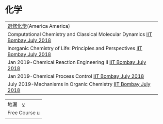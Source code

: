 # 化学

|                                                                                                                                                           |
| --------------------------------------------------------------------------------------------------------------------------------------------------------- |
| [選修化學](https://www.youtube.com/playlist?list=PLQAA3ouOK3\_Uf4iiwvoulhESFSQEKbkmV)(America America)                                                        |
| Computational Chemistry and Classical Molecular Dynamics [IIT Bombay July 2018](https://www.youtube.com/playlist?list=PLOzRYVm0a65fCJJQendwEEcSrC8iwvgBn) |
| Inorganic Chemistry of Life: Principles and Perspectives [IIT Bombay July 2018](https://www.youtube.com/playlist?list=PLOzRYVm0a65dqK1-Xn14oEU4sjOT3ynoW) |
| Jan 2019-Chemical Reaction Engineering II [IIT Bombay July 2018](https://www.youtube.com/playlist?list=PLOzRYVm0a65cyrKMms9dQtcMnMK-rQ6DX)                |
| Jan 2019-Chemical Process Control [IIT Bombay July 2018](https://www.youtube.com/playlist?list=PLOzRYVm0a65dFThqueBdgIUuFxpWSWDiF)                        |
| July 2019-Mechanisms in Organic Chemistry [IIT Bombay July 2018](https://www.youtube.com/playlist?list=PLOzRYVm0a65f298xo\_WnFOmXm5t-piWHk)               |

|                                                                     |
| ------------------------------------------------------------------- |
| 地漏　[v](https://www.douyin.com/video/7027821209651825934)            |
| Free Course [u](https://www.youtube.com/c/FreeCourseBLGX/playlists) |
|                                                                     |
